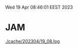 Wed 19 Apr 08:46:01 EEST 2023
# JAM
<a href='./cache/202304/19_08.log'>./cache/202304/19_08.log</a>
